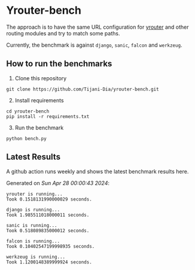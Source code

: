 # Yrouter-bench

The approach is to have the same URL configuration for [yrouter](https://github.com/Tijani-Dia/yrouter) and other routing modules and try to match some paths.

Currently, the benchmark is against `django`, `sanic`, `falcon` and `werkzeug`.

## How to run the benchmarks

1. Clone this repository

```shell
git clone https://github.com/Tijani-Dia/yrouter-bench.git
```

2. Install requirements

```shell
cd yrouter-bench
pip install -r requirements.txt
```

3. Run the benchmark

```shell
python bench.py
```

## Latest Results

A github action runs weekly and shows the latest benchmark results here.

Generated on *Sun Apr 28 00:00:43 2024*:

```shell
yrouter is running...
Took 0.1518131990000029 seconds.

django is running...
Took 1.985511018000011 seconds.

sanic is running...
Took 0.518089835000012 seconds.

falcon is running...
Took 0.10402547199998935 seconds.

werkzeug is running...
Took 1.1200148389999924 seconds.

```